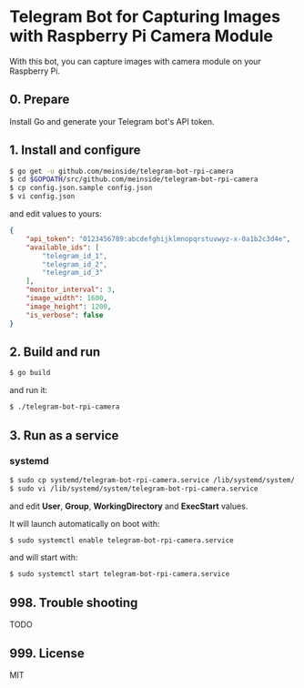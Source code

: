 # Telegram Bot for Capturing Images with Raspberry Pi Camera Module

With this bot, you can capture images with camera module on your Raspberry Pi.

## 0. Prepare

Install Go and generate your Telegram bot's API token.

## 1. Install and configure

```bash
$ go get -u github.com/meinside/telegram-bot-rpi-camera
$ cd $GOPOATH/src/github.com/meinside/telegram-bot-rpi-camera
$ cp config.json.sample config.json
$ vi config.json
```

and edit values to yours:

```json
{
	"api_token": "0123456789:abcdefghijklmnopqrstuvwyz-x-0a1b2c3d4e",
	"available_ids": [
		"telegram_id_1",
		"telegram_id_2",
		"telegram_id_3"
	],
	"monitor_interval": 3,
	"image_width": 1600,
	"image_height": 1200,
	"is_verbose": false
}
```

## 2. Build and run

```bash
$ go build
```

and run it:

```bash
$ ./telegram-bot-rpi-camera
```

## 3. Run as a service

### systemd

```bash
$ sudo cp systemd/telegram-bot-rpi-camera.service /lib/systemd/system/
$ sudo vi /lib/systemd/system/telegram-bot-rpi-camera.service
```

and edit **User**, **Group**, **WorkingDirectory** and **ExecStart** values.

It will launch automatically on boot with:

```bash
$ sudo systemctl enable telegram-bot-rpi-camera.service
```

and will start with:

```bash
$ sudo systemctl start telegram-bot-rpi-camera.service
```

## 998. Trouble shooting

TODO

## 999. License

MIT

